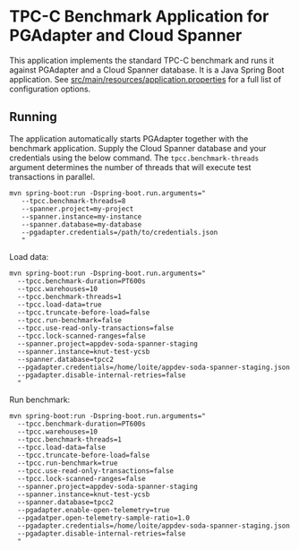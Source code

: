 # TPC-C Benchmark Application for PGAdapter and Cloud Spanner

This application implements the standard TPC-C benchmark and runs it against PGAdapter and a Cloud
Spanner database. It is a Java Spring Boot application. See [src/main/resources/application.properties](src/main/resources/application.properties)
for a full list of configuration options.

## Running

The application automatically starts PGAdapter together with the benchmark application. Supply the
Cloud Spanner database and your credentials using the below command. The `tpcc.benchmark-threads`
argument determines the number of threads that will execute test transactions in parallel.

```shell
mvn spring-boot:run -Dspring-boot.run.arguments="
   --tpcc.benchmark-threads=8
   --spanner.project=my-project
   --spanner.instance=my-instance
   --spanner.database=my-database
   --pgadapter.credentials=/path/to/credentials.json
   "
```


Load data:

```shell
mvn spring-boot:run -Dspring-boot.run.arguments="
  --tpcc.benchmark-duration=PT600s
  --tpcc.warehouses=10
  --tpcc.benchmark-threads=1
  --tpcc.load-data=true
  --tpcc.truncate-before-load=false
  --tpcc.run-benchmark=false
  --tpcc.use-read-only-transactions=false
  --tpcc.lock-scanned-ranges=false
  --spanner.project=appdev-soda-spanner-staging
  --spanner.instance=knut-test-ycsb
  --spanner.database=tpcc2
  --pgadapter.credentials=/home/loite/appdev-soda-spanner-staging.json
  --pgadapter.disable-internal-retries=false
  "
```


Run benchmark:

```shell
mvn spring-boot:run -Dspring-boot.run.arguments="
  --tpcc.benchmark-duration=PT600s
  --tpcc.warehouses=10
  --tpcc.benchmark-threads=1
  --tpcc.load-data=false
  --tpcc.truncate-before-load=false
  --tpcc.run-benchmark=true
  --tpcc.use-read-only-transactions=false
  --tpcc.lock-scanned-ranges=false
  --spanner.project=appdev-soda-spanner-staging
  --spanner.instance=knut-test-ycsb
  --spanner.database=tpcc2
  --pgadapter.enable-open-telemetry=true
  --pgadatper.open-telemetry-sample-ratio=1.0
  --pgadapter.credentials=/home/loite/appdev-soda-spanner-staging.json
  --pgadapter.disable-internal-retries=false
  "
```
